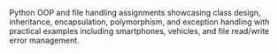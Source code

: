 Python OOP and file handling assignments showcasing class design, inheritance, encapsulation, polymorphism, and exception handling with practical examples including smartphones, vehicles, and file read/write error management.
